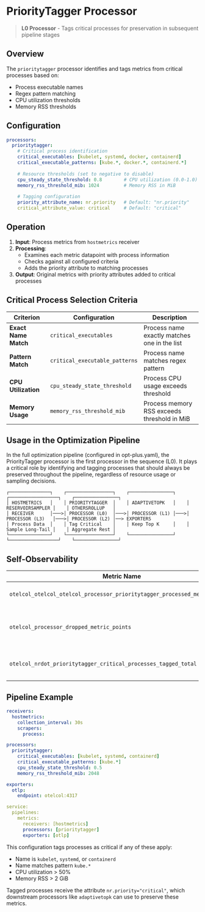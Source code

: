 # PriorityTagger Processor

> **L0 Processor** - Tags critical processes for preservation in subsequent pipeline stages

## Overview

The `prioritytagger` processor identifies and tags metrics from critical processes based on:
- Process executable names
- Regex pattern matching
- CPU utilization thresholds
- Memory RSS thresholds

## Configuration

```yaml
processors:
  prioritytagger:
    # Critical process identification
    critical_executables: [kubelet, systemd, docker, containerd]
    critical_executable_patterns: [kube.*, docker.*, containerd.*]
    
    # Resource thresholds (set to negative to disable)
    cpu_steady_state_threshold: 0.8        # CPU utilization (0.0-1.0)
    memory_rss_threshold_mib: 1024         # Memory RSS in MiB
    
    # Tagging configuration
    priority_attribute_name: nr.priority   # Default: "nr.priority"
    critical_attribute_value: critical     # Default: "critical" 
```

## Operation

1. **Input**: Process metrics from `hostmetrics` receiver
2. **Processing**:
   - Examines each metric datapoint with process information
   - Checks against all configured criteria
   - Adds the priority attribute to matching processes
3. **Output**: Original metrics with priority attributes added to critical processes

## Critical Process Selection Criteria

| Criterion | Configuration | Description |
|-----------|---------------|-------------|
| **Exact Name Match** | `critical_executables` | Process name exactly matches one in the list |
| **Pattern Match** | `critical_executable_patterns` | Process name matches regex pattern |
| **CPU Utilization** | `cpu_steady_state_threshold` | Process CPU usage exceeds threshold |
| **Memory Usage** | `memory_rss_threshold_mib` | Process memory RSS exceeds threshold in MiB |

## Usage in the Optimization Pipeline

In the full optimization pipeline (configured in opt-plus.yaml), the PriorityTagger processor is the first processor in the sequence (L0). It plays a critical role by identifying and tagging processes that should always be preserved throughout the pipeline, regardless of resource usage or sampling decisions.

```
┌───────────────┐    ┌─────────────────┐    ┌────────────────┐    ┌──────────────────┐    ┌────────────────┐
│ HOSTMETRICS   │    │ PRIORITYTAGGER  │    │ ADAPTIVETOPK   │    │ RESERVOIRSAMPLER │    │ OTHERSROLLUP   │
│ RECEIVER      │───>│ PROCESSOR (L0)  │───>│ PROCESSOR (L1) │───>│ PROCESSOR (L3)   │───>│ PROCESSOR (L2) │──> EXPORTERS
│ Process Data  │    │ Tag Critical    │    │ Keep Top K     │    │ Sample Long-Tail │    │ Aggregate Rest │
└───────────────┘    └─────────────────┘    └────────────────┘    └──────────────────┘    └────────────────┘
```

## Self-Observability

| Metric Name | Type | Description |
|-------------|------|-------------|
| `otelcol_otelcol_otelcol_processor_prioritytagger_processed_metric_points` | Counter | Total metric points processed |
| `otelcol_processor_dropped_metric_points` | Counter | Metric points dropped due to errors |
| `otelcol_nrdot_prioritytagger_critical_processes_tagged_total` | Counter | Unique processes tagged as critical |

## Pipeline Example

```yaml
receivers:
  hostmetrics:
    collection_interval: 30s
    scrapers:
      process:

processors:
  prioritytagger:
    critical_executables: [kubelet, systemd, containerd]
    critical_executable_patterns: [kube.*]
    cpu_steady_state_threshold: 0.5
    memory_rss_threshold_mib: 2048

exporters:
  otlp:
    endpoint: otelcol:4317

service:
  pipelines:
    metrics:
      receivers: [hostmetrics]
      processors: [prioritytagger]
      exporters: [otlp]
```

This configuration tags processes as critical if any of these apply:
- Name is `kubelet`, `systemd`, or `containerd`
- Name matches pattern `kube.*`
- CPU utilization > 50%
- Memory RSS > 2 GiB

Tagged processes receive the attribute `nr.priority="critical"`, which downstream processors like `adaptivetopk` can use to preserve these metrics.